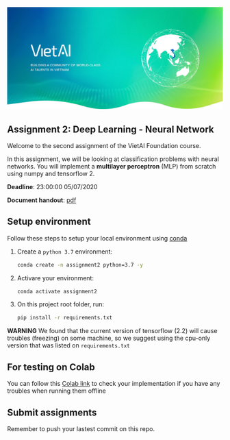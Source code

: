 [![vietAi](img/vietAi.jpg)](http://vietai.org/)
----------------------
Assignment 2: Deep Learning - Neural Network 
----------------------

Welcome to the second assignment of the VietAI Foundation course.

In this assignment, we will be looking at classification problems with neural networks. 
You will implement a **multilayer perceptron** (MLP) from scratch using numpy and tensorflow 2.

**Deadline**: 23:00:00 05/07/2020

**Document handout**: [pdf](assignment/doc/assignment_2.pdf) 

## Setup environment
Follow these steps to setup your local environment using [conda](https://www.anaconda.com/products/individual)
1. Create a `python 3.7` environment:
    ```bash
    conda create -n assignment2 python=3.7 -y
    ```
2. Activare your environment:
    ```bash
    conda activate assignment2 
    ```
3. On this project root folder, run:
    ```bash
    pip install -r requirements.txt
    ```

**WARNING**
We found that the current version of tensorflow (2.2) will cause troubles (freezing) on some machine, so we suggest using the cpu-only version that was listed on `requirements.txt`

## For testing on Colab
You can follow this [Colab link](https://colab.research.google.com/gist/daemon-Lee/aaf6f50ed1109cb19bad1d75ee92d587/colab_running.ipynb) to check your implementation if you have any troubles when running them offline

## Submit assignments
Remember to push your lastest commit on this repo.
